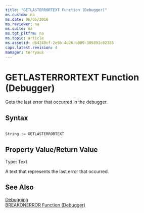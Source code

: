 ```yaml
---
title: "GETLASTERRORTEXT Function (Debugger)"
ms.custom: na
ms.date: 06/05/2016
ms.reviewer: na
ms.suite: na
ms.tgt_pltfrm: na
ms.topic: article
ms.assetid: d64248cf-2e9b-4d26-b089-305891c82385
caps.latest.revision: 4
manager: terryaus
---
```

# GETLASTERRORTEXT Function (Debugger)
Gets the last error that occurred in the debugger.  
  
## Syntax  
  
```  
  
String := GETLASTERRORTEXT  
```  
  
## Property Value\/Return Value  
 Type: Text  
  
 A text that represents the last error that occurred.  
  
## See Also  
 [Debugging](Debugging.md)   
 [BREAKONERROR Function \(Debugger\)](BREAKONERROR-Function--Debugger-.md)